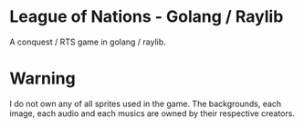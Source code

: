 # League of Nations - Golang / Raylib

A conquest / RTS game in golang / raylib.

# Warning

I do not own any of all sprites used in the game. The backgrounds, each image, each audio and each musics are owned by their respective creators.
